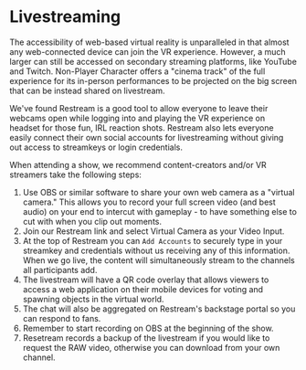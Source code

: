
# Livestreaming
The accessibility of web-based virtual reality is unparalleled in that almost any web-connected device can join the VR experience. However, a much larger can still be accessed on secondary streaming platforms, like YouTube and Twitch. Non-Player Character offers a "cinema track" of the full experience for its in-person performances to be projected on the big screen that can be instead shared on livestream.

We've found Restream is a good tool to allow everyone to leave their webcams open while logging into and playing the VR experience on headset for those fun, IRL reaction shots. Restream also lets everyone easily connect their own social accounts for livestreaming without giving out access to streamkeys or login credentials.

When attending a show, we recommend content-creators and/or VR streamers take the following steps: 

1. Use OBS or similar software to share your own web camera as a "virtual camera." This allows you to record your full screen video (and best audio) on your end to intercut with gameplay - to have something else to cut with when you clip out moments. 
2. Join our Restream link and select Virtual Camera as your Video Input. 
3. At the top of Restream you can `Add Accounts` to securely type in your streamkey and credentials without us receiving any of this information. When we go live, the content will simultaneously stream to the channels all participants add.
5. The livestream will have a QR code overlay that allows viewers to access a web application on their mobile devices for voting and spawning objects in the virtual world. 
6. The chat will also be aggregated on Restream's backstage portal so you can respond to fans.
7. Remember to start recording on OBS at the beginning of the show. 
8. Resetream records a backup of the livestream if you would like to request the RAW video, otherwise you can download from your own channel.
